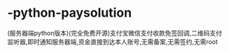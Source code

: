 # -python-paysolution
(服务器端python版本)(完全免费开源)支付宝微信支付收款免签回调,二维码支付监听器,即时通知服务器端,资金直接到达本人账号,无需备案,无需签约,无需root
